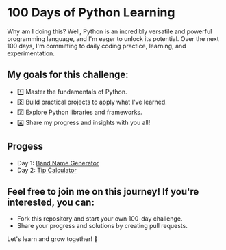# 100 Days of Python Learning

Why am I doing this? Well, Python is an incredibly versatile and powerful programming language, and I'm eager to unlock its potential. Over the next 100 days, I'm committing to daily coding practice, learning, and experimentation.

## My goals for this challenge:
 - 1️⃣ Master the fundamentals of Python.
 - 2️⃣ Build practical projects to apply what I've learned.
 - 3️⃣ Explore Python libraries and frameworks.
 - 4️⃣ Share my progress and insights with you all!

## Progess

 - Day 1: [Band Name Generator](https://github.com/guntasrikanth/100_days_of_python/blob/aa627357807e5cd2abff0e5832024101d94e96c1/Day%201%20-%20Band%20Name%20Generator)
 - Day 2: [Tip Calculator](https://github.com/guntasrikanth/100_days_of_python/blob/aa627357807e5cd2abff0e5832024101d94e96c1/Day%202%20-%20Tip%20Calculator)


## Feel free to join me on this journey! If you're interested, you can:

   - Fork this repository and start your own 100-day challenge.
   - Share your progress and solutions by creating pull requests.

Let's learn and grow together! 🌱
